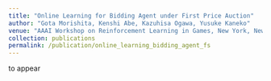 ```yaml
---
title: "Online Learning for Bidding Agent under First Price Auction"
author: "Gota Morishita, Kenshi Abe, Kazuhisa Ogawa, Yusuke Kaneko"
venue: "AAAI Workshop on Reinforcement Learning in Games, New York, New York USA, Feburary 7-12 2020"
collection: publications
permalink: /publication/online_learning_bidding_agent_fs
---
```

to appear

